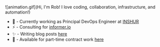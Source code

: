 ![animation.gif](Hi, I'm Rob! I love coding, collaboration, infrastructure, and automation!)
* 🚀 - Currently working as Principal DevOps Engineer at [INSHUR](https://inshur.com)
* ⚡ - Consulting for [informer.io](https://www.informer.io/)
* ✨ - Writing blog posts [here](https://roobert.github.io)
* 🌱 - Available for part-time contract work [here](mailto:roobert@gmail.com)
